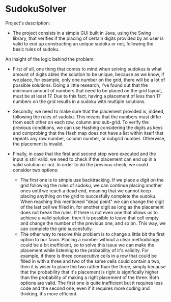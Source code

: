 # SudokuSolver
Project's description:
- The project consists in a simple GUI built in Java, using the Swing library,
  that verifies if the placing of certain digits provided by an user is valid 
  to end up constructing an unique sudoku or not, following the basic rules of 
  sudoku.
  
  
An insight of the logic behind the problem:
- First of all, one thing that comes to mind when solving sudokus is what amount 
  of digits ables the solution to be unique, because as we know, if we place, for example, 
  only one number on the grid, there will be a lot of possible solutions.
  Doing a little research, I've found out that the minimum amount of numbers
  that need to be placed on the grid layout, must be at least 17. Due to this fact, 
  having a placement of less than 17 numbers on the grid results in a sudoku with 
  multiple solutions.

- Secondly, we need to make sure that the placement provided is, indeed, following the 
  rules of sudoku. This means that the numbers must differ from each other on each row, 
  column and sub-grid.
  To verify the previous conditions, we can use Hashing considering the digits as keys 
  and comprobing that the Hash map does not have a list within itself that repeats any row 
  number, column number, or subgrid number. Otherwise, the placement is invalid.

- Finally, in case that the first and second step were executed and the input is still valid, 
  we need to check if the placement can end up in a valid solution or not.
  In order to do the previous check, we could consider two options:
    - The first one is to simple use backtracking. If we place a digit on the grid following
      the rules of sudoku, we can continue placing another ones until we reach a dead end, 
      meaning that we cannot keep placing anything on the grid to succesfully complete the
      sudoku. When reaching this mentioned "dead point" we can change the digit of the last cell 
      we filled in, for another digit as long as the placement does not break the rules. If there
      is not even one that allows us to achieve a valid solution, then it is possible to leave that
      cell empty and change the number of the previous one, and so on.
      This way, we can complete the grid succesfully.
    - The other way to resolve this problem is to change a little bit the first option to our favor.
      Placing a number without a clear methodology could be a bit inefficient, so to solve this issue 
      we can make the placement while listening to the probability of it's validity. 
      For example, if there is three consecutive cells in a row that could be filled in with a three
      and two of the same cells could contain a two, then it is wiser to place the two rather than the 
      three, simply because that the probability that it's placement is right is significally higher than 
      the probability of making a right placement of the three.
  Both options are valid. The first one is quite inefficient but it requires less code and the second one, 
  even if it requires more coding and thinking, it's more efficient.
